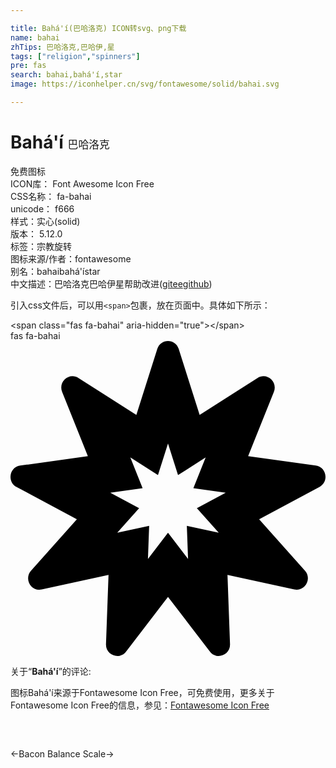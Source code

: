 ```yaml
---

title: Bahá'í(巴哈洛克) ICON转svg、png下载
name: bahai
zhTips: 巴哈洛克,巴哈伊,星
tags: ["religion","spinners"]
pre: fas
search: bahai,bahá'í,star
image: https://iconhelper.cn/svg/fontawesome/solid/bahai.svg

---
```


# Bahá'í  <small style="font-size: 60%;font-weight: 100">巴哈洛克</small>


<div class="detail-page">
<p>
<span><span class="badge-success badge">免费图标</span> </span>
<br/>
<span>
ICON库：
<span class="badge-secondary badge">Font Awesome Icon Free</span> 
</span>
<br/>
<span>
CSS名称：
<span class="badge-secondary badge">fa-bahai</span> 
</span>
<br/>
<span>
unicode：
<span class="badge-secondary badge">f666</span> 
<copy-btn content='f666' btn-title=""></copy-btn>
<copy-btn :content='String.fromCodePoint(parseInt("f666", 16))' btn-title="复制U"></copy-btn>
</span><br/><span>样式：<span class="badge-light badge">实心(solid)</span></span>
<br/>
<span>
版本：
<span class="badge-secondary badge">5.12.0</span> 
</span><br/><span>标签：<span class="badge-light badge"><router-link to="/tags/religion.html">宗教</router-link></span><span class="badge-light badge"><router-link to="/tags/spinners.html">旋转</router-link></span></span>
<br/>
<span>图标来源/作者：<span class="badge-light badge">fontawesome</span></span> 
<br/>
<span>别名：<span class="badge-light badge">bahai</span><span class="badge-light badge">bahá'í</span><span class="badge-light badge">star</span></span><br/><span class="zh-detail">中文描述：<span class="badge-primary badge">巴哈洛克</span><span class="badge-primary badge">巴哈伊</span><span class="badge-primary badge">星</span><span class="help-link"><span>帮助改进</span>(<a href="https://gitee.com/liuwave/icon-helper/edit/master/json/fontawesome/solid/bahai.json" target="_blank" rel="noopener noreferrer">gitee</a><a href="https://github.com/liuwave/icon-helper/edit/master/json/fontawesome/solid/bahai.json" target="_blank" rel="noopener noreferrer">github</a></span>)</span><br/>
</p>
</div>
<div class="alert alert-dark">
  <i class="fas fa-bahai fa-xs"></i>
  <i class="fas fa-bahai fa-sm"></i>
  <i class="fas fa-bahai fa-lg"></i>
  <i class="fas fa-bahai fa-2x"></i>
  <i class="fas fa-bahai fa-3x"></i>
  <i class="fas fa-bahai fa-5x"></i>
  <i class="fas fa-bahai fa-7x"></i>
</div>
<div>
  <p>引入css文件后，可以用<code>&lt;span&gt;</code>包裹，放在页面中。具体如下所示：    
  </p>
  <div class="alert alert-primary" style="font-size: 14px">
    &lt;span class="fas fa-bahai" aria-hidden="true"&gt;&lt;/span&gt;
    <copy-btn content='<span class="fas fa-bahai" aria-hidden="true"></span>'></copy-btn>
  </div>
  <div class="alert alert-secondary">
    <i class="fas fa-bahai"
    style="font-size: 24px"
    aria-hidden="true"></i> fas fa-bahai
    <copy-btn content="fas fa-bahai" btn-title="复制图标名称"></copy-btn>
  </div>
</div>
<div id="svg" class="svg-wrap">
<svg xmlns="http://www.w3.org/2000/svg" viewBox="0 0 512 512"><path d="M496.25 202.52l-110-15.44 41.82-104.34c6.67-16.64-11.6-32.18-26.59-22.63L307.44 120 273.35 12.82C270.64 4.27 263.32 0 256 0c-7.32 0-14.64 4.27-17.35 12.82l-34.09 107.19-94.04-59.89c-14.99-9.55-33.25 5.99-26.59 22.63l41.82 104.34-110 15.43c-17.54 2.46-21.68 26.27-6.03 34.67l98.16 52.66-74.48 83.54c-10.92 12.25-1.72 30.93 13.29 30.93 1.31 0 2.67-.14 4.07-.45l108.57-23.65-4.11 112.55c-.43 11.65 8.87 19.22 18.41 19.22 5.15 0 10.39-2.21 14.2-7.18l68.18-88.9 68.18 88.9c3.81 4.97 9.04 7.18 14.2 7.18 9.54 0 18.84-7.57 18.41-19.22l-4.11-112.55 108.57 23.65c17.36 3.76 29.21-17.2 17.35-30.49l-74.48-83.54 98.16-52.66c15.64-8.39 11.5-32.2-6.04-34.66zM338.51 311.68l-51.89-11.3 1.97 53.79L256 311.68l-32.59 42.49 1.96-53.79-51.89 11.3 35.6-39.93-46.92-25.17 52.57-7.38-19.99-49.87 44.95 28.62L256 166.72l16.29 51.23 44.95-28.62-19.99 49.87 52.57 7.38-46.92 25.17 35.61 39.93z"/></svg>
</div>
<detail full-name='fa-bahai'></detail>
<div class="icon-detail__container">
<p>关于“<b>Bahá'í</b>”的评论:</p>
</div>
<Vssue title="关于“Bahá'í”的评论" />    
<div><p>图标Bahá'í来源于Fontawesome Icon Free，可免费使用，更多关于  Fontawesome Icon Free的信息，参见：<a target="_blank" href="https://iconhelper.cn/fontawesome.html">Fontawesome Icon Free</a>
</p></div>

<div style="padding:2rem 0 " class="page-nav"><p class="inner"><span class="prev">←<router-link to="/icon/solid/bacon.html">Bacon</router-link></span> <span class="next"><router-link to="/icon/solid/balance-scale.html">Balance Scale</router-link>→</span></p></div>

